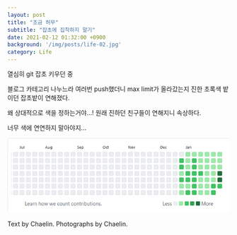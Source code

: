 ```yaml
---
layout: post
title: "조금 허무"
subtitle: "잡초에 집착하지 말기"
date: 2021-02-12 01:32:00 +0900
background: '/img/posts/life-02.jpg'
category: Life
---
```

열심히 git 잡초 키우던 중

블로그 카테고리 나누느라 여러번 push했더니 max limit가 올라갔는지 진한 초록색 밭이던 잡초밭이 연해졌다.

왜 상대적으로 색을 정하는거야...! 원래 진하던 친구들이 연해지니 속상하다.

너무 색에 연연하지 말아야지...

<img class="img-fluid" src="/img/posts/inPost/diary-01.png">

<p class = "placeholder">Text by Chaelin. Photographs by Chaelin.</p>